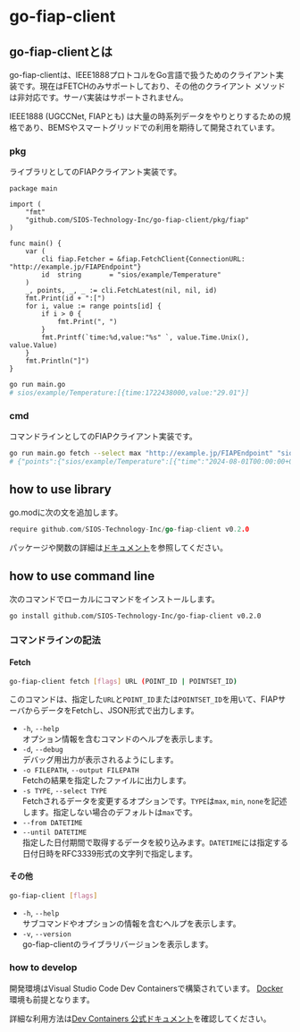# go-fiap-client

## go-fiap-clientとは
go-fiap-clientは、IEEE1888プロトコルをGo言語で扱うためのクライアント実装です。現在はFETCHのみサポートしており、その他のクライアント メソッドは非対応です。サーバ実装はサポートされません。

IEEE1888 (UGCCNet, FIAPとも) は大量の時系列データをやりとりするための規格であり、BEMSやスマートグリッドでの利用を期待して開発されています。

### pkg
ライブラリとしてのFIAPクライアント実装です。
```golang
package main

import (
	"fmt"
	"github.com/SIOS-Technology-Inc/go-fiap-client/pkg/fiap"
)

func main() {
	var (
		cli fiap.Fetcher = &fiap.FetchClient{ConnectionURL: "http://example.jp/FIAPEndpoint"}
		id  string       = "sios/example/Temperature"
	)
	_, points, _, _ := cli.FetchLatest(nil, nil, id)
	fmt.Print(id + ":[")
	for i, value := range points[id] {
		if i > 0 {
			fmt.Print(", ")
		}
		fmt.Printf(`time:%d,value:"%s" `, value.Time.Unix(), value.Value)
	}
	fmt.Println("]")
}
```

```bash
go run main.go
# sios/example/Temperature:[{time:1722438000,value:"29.01"}]
```

### cmd
コマンドラインとしてのFIAPクライアント実装です。
```bash
go run main.go fetch --select max "http://example.jp/FIAPEndpoint" "sios/example/Temperature"
# {"points":{"sios/example/Temperature":[{"time":"2024-08-01T00:00:00+09:00","value":"29.01"}]}}
```

## how to use library
go.modに次の文を追加します。
```go
require github.com/SIOS-Technology-Inc/go-fiap-client v0.2.0
```
パッケージや関数の詳細は[ドキュメント]()を参照してください。

## how to use command line
次のコマンドでローカルにコマンドをインストールします。
```bash
go install github.com/SIOS-Technology-Inc/go-fiap-client v0.2.0
```
### コマンドラインの記法
#### Fetch
```bash
go-fiap-client fetch [flags] URL (POINT_ID | POINTSET_ID)
```
このコマンドは、指定した`URL`と`POINT_ID`または`POINTSET_ID`を用いて、FIAPサーバからデータをFetchし、JSON形式で出力します。
- `-h`, `--help`<br>オプション情報を含むコマンドのヘルプを表示します。
- `-d`, `--debug`<br>デバッグ用出力が表示されるようにします。
- `-o FILEPATH`, `--output FILEPATH`<br>Fetchの結果を指定したファイルに出力します。
- `-s TYPE`, `--select TYPE`<br>Fetchされるデータを変更するオプションです。`TYPE`は`max`, `min`, `none`を記述します。指定しない場合のデフォルトは`max`です。
- `--from DATETIME`
- `--until DATETIME`<br>指定した日付期間で取得するデータを絞り込みます。`DATETIME`には指定する日付日時をRFC3339形式の文字列で指定します。
#### その他
```bash
go-fiap-client [flags]
```
- `-h`, `--help`<br>サブコマンドやオプションの情報を含むヘルプを表示します。
- `-v`, `--version`<br>go-fiap-clientのライブラリバージョンを表示します。


### how to develop
開発環境はVisual Studio Code Dev Containersで構築されています。
[Docker](https://www.docker.com/)環境も前提となります。

詳細な利用方法は[Dev Containers 公式ドキュメント](https://code.visualstudio.com/docs/devcontainers/containers)を確認してください。
